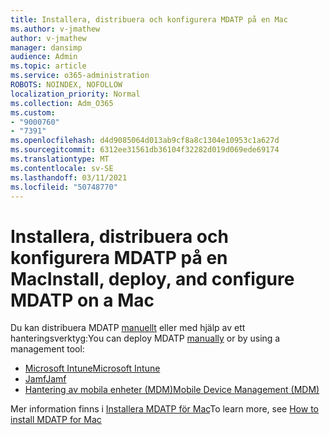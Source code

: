 ```yaml
---
title: Installera, distribuera och konfigurera MDATP på en Mac
ms.author: v-jmathew
author: v-jmathew
manager: dansimp
audience: Admin
ms.topic: article
ms.service: o365-administration
ROBOTS: NOINDEX, NOFOLLOW
localization_priority: Normal
ms.collection: Adm_O365
ms.custom:
- "9000760"
- "7391"
ms.openlocfilehash: d4d9085064d013ab9cf8a8c1304e10953c1a627d
ms.sourcegitcommit: 6312ee31561db36104f32282d019d069ede69174
ms.translationtype: MT
ms.contentlocale: sv-SE
ms.lasthandoff: 03/11/2021
ms.locfileid: "50748770"
---
```

# <a name="install-deploy-and-configure-mdatp-on-a-mac"></a><span data-ttu-id="e3501-102">Installera, distribuera och konfigurera MDATP på en Mac</span><span class="sxs-lookup"><span data-stu-id="e3501-102">Install, deploy, and configure MDATP on a Mac</span></span>

<span data-ttu-id="e3501-103">Du kan distribuera MDATP [manuellt](https://docs.microsoft.com/windows/security/threat-protection/microsoft-defender-atp/mac-install-manually) eller med hjälp av ett hanteringsverktyg:</span><span class="sxs-lookup"><span data-stu-id="e3501-103">You can deploy MDATP [manually](https://docs.microsoft.com/windows/security/threat-protection/microsoft-defender-atp/mac-install-manually) or by using a management tool:</span></span>

- [<span data-ttu-id="e3501-104">Microsoft Intune</span><span class="sxs-lookup"><span data-stu-id="e3501-104">Microsoft Intune</span></span>](https://go.microsoft.com/fwlink/?linkid=2144548)
- [<span data-ttu-id="e3501-105">Jamf</span><span class="sxs-lookup"><span data-stu-id="e3501-105">Jamf</span></span>](https://docs.microsoft.com/windows/security/threat-protection/microsoft-defender-atp/mac-install-with-jamf)
- [<span data-ttu-id="e3501-106">Hantering av mobila enheter (MDM)</span><span class="sxs-lookup"><span data-stu-id="e3501-106">Mobile Device Management (MDM)</span></span>](https://docs.microsoft.com/windows/security/threat-protection/microsoft-defender-atp/mac-install-with-other-mdm)

<span data-ttu-id="e3501-107">Mer information finns i [Installera MDATP för Mac](https://go.microsoft.com/fwlink/?linkid=2144672)</span><span class="sxs-lookup"><span data-stu-id="e3501-107">To learn more, see [How to install MDATP for Mac](https://go.microsoft.com/fwlink/?linkid=2144672)</span></span>
